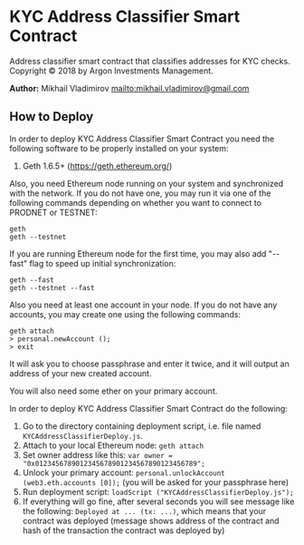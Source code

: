 # KYC Address Classifier Smart Contract

Address classifier smart contract that classifies addresses for KYC checks.
Copyright © 2018 by Argon Investments Management.

**Author:** Mikhail Vladimirov <mailto:mikhail.vladimirov@gmail.com>

## How to Deploy

In order to deploy KYC Address Classifier Smart Contract you need the following
software to be properly installed on your system:

1.  Geth 1.6.5+ (https://geth.ethereum.org/)

Also, you need Ethereum node running on your system and synchronized with the
network. If you do not have one, you may run it via one of the following
commands depending on whether you want to connect to PRODNET or TESTNET:

    geth
    geth --testnet

If you are running Ethereum node for the first time, you may also add "--fast"
flag to speed up initial synchronization:

    geth --fast
    geth --testnet --fast

Also you need at least one account in your node. If you do not have any
accounts, you may create one using the following commands:

    geth attach
    > personal.newAccount ();
    > exit

It will ask you to choose passphrase and enter it twice, and it will output an
address of your new created account.

You will also need some ether on your primary account.

In order to deploy KYC Address Classifier Smart Contract do the following:

1.  Go to the directory containing deployment script, i.e. file named
    `KYCAddressClassifierDeploy.js`.
2.  Attach to your local Ethereum node: `geth attach`
3.  Set owner address like this: `var owner = "0x0123456789012345678901234567890123456789";`
4.  Unlock your primary account:
    `personal.unlockAccount (web3.eth.accounts [0]);` (you will be
    asked for your passphrase here)
5.  Run deployment script: `loadScript ("KYCAddressClassifierDeploy.js");`
6.  If everything will go fine, after several seconds you will see message like
    the following: `Deployed at ... (tx: ...)`,
    which means that your contract was deployed (message shows address of the
    contract and hash of the transaction the contract was deployed by)
